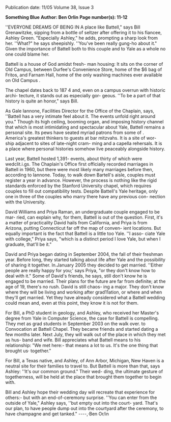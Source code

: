 Publication date: 11/05
Volume 38, Issue 3

**Something Blue**
**Author: Ben Orlin**
**Page number(s): 11-12**

''EVERYONE DREAMS OF BEING 
IN A 
place like Battell," says Bill Grenawitzke, 
sipping from a bottle of seltzer after 
offering it to his fiancee, Ashley Green. 
"Especially Ashley," he adds, prompting a 
sharp look from her. ''What?" he says 
sheepishly. ''You've been really gung-ho 
about it." Given the importance of 
Battell 
both to this couple and to Yale 
as a whole 
no one could blame her.


Battell is a house of God amidst fresh-
man housing: It sits on the corner of Old 
Campus, between Durfee's Convenience 
Store, home of the $6 bag of Fritos, and 
Farnam Hall, home of the only washing 
machines ever available on Old Campus .


The chapel dates back to 187 4 and, even 
on a campus overrun with historic archi-
tecture, it stands out as especially gor-
geous. ''To be a part of that history is 
quite an honor," says Bill.


As Gale Iannone, Facilities Director for 
the Office of the Chaplain, says, ''Battell 
has a very intimate feel about it. The 
events unfold right around you." Though 
its high ceiling, booming organ, and 
imposing history channel that which is 
most intimidating and spectacular about 
Yale, Battell remains a personal site. Its 
pews have seated myriad patrons 
from 
some of . America's greatest thinkers to 
guests at bar mitzvahs. It is a site of wor-
ship adjacent to sites of late-night cram-
ming and a capella rehersals. It is a place 
where personal histories somehow live 
peaceably alongside history.


Last year, Battell hosted 1,391- events, 
about thirty of which were wedclit.i.gs. The 
Chaplain's Office first officially recorded 
marriages in Battell in 1960, but there 
were most likely many marriages before 
then, according to Iannone. Today, to 
walk down Bartell's aisle, couples must 
register a year in advance. However, the 
process is nothing like the rigid standards 
enforced by the Stanford University 
chapel, which requires couples to fill out 
compatibility tests. Despite Battell's Yale 
heritage, only one in three of the couples 
who marry there have any previous con-
nection with the University.


David Williams and Priya Raman, an 
undergraduate couple engaged to be mar-
ried, can explain why, for them, Battell is 
out of the question. First, it's a matter of 
practicality 
David hails from California, 
and Priya is from Arizona, putting 
Connecticut far off the map of conven-
ient locations. But equally important is the 
fact that Battell is a little too Yale. ''I asso-
ciate Yale with college," Priya says, "which 
is a distinct period I love Yale, but when I 
graduate, that'll be it."


David and Priya began dating in 
September 2004, the fall of their freshman 
year. Before long, they started talking 
about life after Yale and the possibility of 
sharing it together. In.January 2005 they 
decided to get married. ''Either people are 
really happy for you;' says Priya, "or they 
don't know how to deal with it." Some of 
David's friends, he says, still don't know he 
is engaged to be married. Their plans for 
the future are far from definite; at the age 
of 19, there's no rush. David is still chaos-
ing a major. They don't know where they 
will be living and working after grad11ation, 
or where and when they'll get married. Yet 
they have already considered what a Battell 
wedding could mean and, even at this 
point, they know it is not for them.


For Bill, a PhD student in geology, and 
Ashley, who received her Master's degree 
from Yale in Computer Science, the case 
for Battell is compelling. They met as grad 
students in September 2003 on the walk 
over. to Convocation at Battell Chapel. 
They became friends and started dating a 
few months later. Next July, they will walk 
out of the place in which they met as hus-
band and wife. Bill appreciates what Battell 
means to his relationship: "We met here:-
that means a lot to us. It's the one thing 
that brought us· together."


For Bill, a Texas native, and Ashley, of 
Ann Arbor, Michigan, New Haven is a 
neutral site for their families to travel to. 
But Battell is more than that, says Ashley: 
''It's our common ground." Their wed-
ding, the ultimate gesture of togetherness, 
will be held at the place that brought them 
together to begin with.


Bill and Ashley hope their wedding day 
will recreate that experience for others:-
but with an end-of-ceremony surprise. 
''You can enter from the outside of Yale," 
Ashley says, ''but empty out into the court-
yard. That's our plan, to have people dump 
out into the courtyard after the ceremony, 
to have champagne and get tanked." 
----,·Ben Or/in